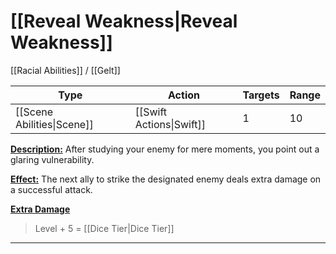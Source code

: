 # [[Reveal Weakness|Reveal Weakness]]
[[Racial Abilities]] / [[Gelt]]

| Type                       | Action                   | Targets | Range |
| -------------------------- | ------------------------ | ------- | ----- |
| [[Scene Abilities\|Scene]] | [[Swift Actions\|Swift]] | 1       | 10    |

<u>**Description:**</u> After studying your enemy for mere moments, you point out a glaring vulnerability.

<u>**Effect:**</u> The next ally to strike the designated enemy deals extra damage on a successful attack.


<u>**Extra Damage**</u>
>Level + 5 = [[Dice Tier|Dice Tier]]

---
